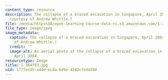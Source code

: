 ```yaml
---
content_type: resource
description: The collapse of a braced excavation in Singapore, April 2004. (Image
  courtesy of Andrew Whittle.)
file: /media/https%3A/open-learning-course-data-rc.s3.amazonaws.com/1-364-advanced-geotechnical-engineering-fall-2003/177fecd5a44eecda6d9a4282cfe9a588_1-364f03.jpg
file_type: image/jpeg
image_metadata:
  caption: The collapse of a braced excavation in Singapore, April 2004. (Image courtesy
    of Andrew Whittle.)
  credit: ''
  image-alt: An aerial photo of the collapse of a braced excavation in Singapore,
    April 2004.
resourcetype: Image
title: 1-364f03.jpg
uid: 177fecd5-a44e-ecda-6d9a-4282cfe9a588
---
```

